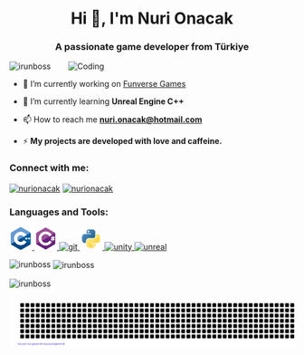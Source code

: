 <h1 align="center">Hi 👋, I'm Nuri Onacak</h1>
<h3 align="center">A passionate game developer from Türkiye</h3>
<img align="right" alt="Coding" width="400" src="https://media2.giphy.com/media/v1.Y2lkPTc5MGI3NjExMHhkYTN5cGlpMHVzNnE5NTBwNTBjZGI5NzQ2cGhzdHc5cjhld3ppaCZlcD12MV9pbnRlcm5hbF9naWZfYnlfaWQmY3Q9Zw/2IudUHdI075HL02Pkk/giphy.gif">

<p align="left"> <img src="https://komarev.com/ghpvc/?username=irunboss&label=Profile%20views&color=0e75b6&style=flat" alt="irunboss" /> </p>

- 🔭 I’m currently working on [Funverse Games](https://www.funversegames.com/)

- 🌱 I’m currently learning **Unreal Engine C++**

- 📫 How to reach me **nuri.onacak@hotmail.com**

- ⚡ **My projects are developed with love and caffeine.**

<h3 align="left">Connect with me:</h3>
<p align="left">
<a href="https://twitter.com/nurionacak" target="blank"><img align="center" src="https://raw.githubusercontent.com/rahuldkjain/github-profile-readme-generator/master/src/images/icons/Social/twitter.svg" alt="nurionacak" height="30" width="40" /></a>
<a href="https://linkedin.com/in/nurionacak" target="blank"><img align="center" src="https://raw.githubusercontent.com/rahuldkjain/github-profile-readme-generator/master/src/images/icons/Social/linked-in-alt.svg" alt="nurionacak" height="30" width="40" /></a>
</p>

<h3 align="left">Languages and Tools:</h3>
<p align="left"> <a href="https://www.w3schools.com/cpp/" target="_blank" rel="noreferrer"> <img src="https://raw.githubusercontent.com/devicons/devicon/master/icons/cplusplus/cplusplus-original.svg" alt="cplusplus" width="40" height="40"/> </a> <a href="https://www.w3schools.com/cs/" target="_blank" rel="noreferrer"> <img src="https://raw.githubusercontent.com/devicons/devicon/master/icons/csharp/csharp-original.svg" alt="csharp" width="40" height="40"/> </a> <a href="https://git-scm.com/" target="_blank" rel="noreferrer"> <img src="https://www.vectorlogo.zone/logos/git-scm/git-scm-icon.svg" alt="git" width="40" height="40"/> </a> <a href="https://www.python.org" target="_blank" rel="noreferrer"> <img src="https://raw.githubusercontent.com/devicons/devicon/master/icons/python/python-original.svg" alt="python" width="40" height="40"/> </a> <a href="https://unity.com/" target="_blank" rel="noreferrer"> <img src="https://www.vectorlogo.zone/logos/unity3d/unity3d-icon.svg" alt="unity" width="40" height="40"/> </a> <a href="https://unrealengine.com/" target="_blank" rel="noreferrer"> <img src="https://raw.githubusercontent.com/kenangundogan/fontisto/036b7eca71aab1bef8e6a0518f7329f13ed62f6b/icons/svg/brand/unreal-engine.svg" alt="unreal" width="40" height="40"/> </a> </p>

<p><img align="left" src="https://github-readme-stats.vercel.app/api/top-langs?username=irunboss&show_icons=true&theme=dark&locale=en&layout=compact" alt="irunboss" /></p>

<p>&nbsp;<img align="center" src="https://github-readme-stats.vercel.app/api?username=irunboss&show_icons=true&theme=dark&locale=en" alt="irunboss" /></p>

<p><img align="center" src="https://github-readme-streak-stats.herokuapp.com/?user=irunboss&theme=dark" alt="irunboss" /></p>

![gitartwork](gitartwork.svg)
